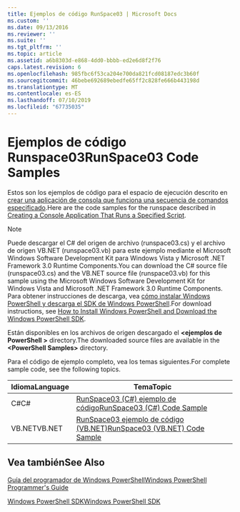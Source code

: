 ```yaml
---
title: Ejemplos de código RunSpace03 | Microsoft Docs
ms.custom: ''
ms.date: 09/13/2016
ms.reviewer: ''
ms.suite: ''
ms.tgt_pltfrm: ''
ms.topic: article
ms.assetid: a6b8303d-e868-4dd0-bbbb-ed2e6d8f2f76
caps.latest.revision: 6
ms.openlocfilehash: 985fbc6f53ca204e700da821fcd08187edc3b60f
ms.sourcegitcommit: 46bebe692689ebedfe65ff2c828fe666b443198d
ms.translationtype: MT
ms.contentlocale: es-ES
ms.lasthandoff: 07/10/2019
ms.locfileid: "67735035"
---
```

# <a name="runspace03-code-samples"></a><span data-ttu-id="85e33-102">Ejemplos de código Runspace03</span><span class="sxs-lookup"><span data-stu-id="85e33-102">RunSpace03 Code Samples</span></span>

<span data-ttu-id="85e33-103">Estos son los ejemplos de código para el espacio de ejecución descrito en [crear una aplicación de consola que funciona una secuencia de comandos especificado](fd).</span><span class="sxs-lookup"><span data-stu-id="85e33-103">Here are the code samples for the runspace described in [Creating a Console Application That Runs a Specified Script](fd).</span></span>

> [!NOTE]
> <span data-ttu-id="85e33-104">Puede descargar el C# del origen de archivo (runspace03.cs) y el archivo de origen VB.NET (runspace03.vb) para este ejemplo mediante el Microsoft Windows Software Development Kit para Windows Vista y Microsoft .NET Framework 3.0 Runtime Components.</span><span class="sxs-lookup"><span data-stu-id="85e33-104">You can download the C# source file (runspace03.cs) and the VB.NET source file (runspace03.vb) for this sample using the Microsoft Windows Software Development Kit for Windows Vista and Microsoft .NET Framework 3.0 Runtime Components.</span></span> <span data-ttu-id="85e33-105">Para obtener instrucciones de descarga, vea [cómo instalar Windows PowerShell y descarga el SDK de Windows PowerShell](/powershell/developer/installing-the-windows-powershell-sdk).</span><span class="sxs-lookup"><span data-stu-id="85e33-105">For download instructions, see [How to Install Windows PowerShell and Download the Windows PowerShell SDK](/powershell/developer/installing-the-windows-powershell-sdk).</span></span>
>
> <span data-ttu-id="85e33-106">Están disponibles en los archivos de origen descargado el  **\<ejemplos de PowerShell >** directory.</span><span class="sxs-lookup"><span data-stu-id="85e33-106">The downloaded source files are available in the **\<PowerShell Samples>** directory.</span></span>

<span data-ttu-id="85e33-107">Para el código de ejemplo completo, vea los temas siguientes.</span><span class="sxs-lookup"><span data-stu-id="85e33-107">For complete sample code, see the following topics.</span></span>

|<span data-ttu-id="85e33-108">Idioma</span><span class="sxs-lookup"><span data-stu-id="85e33-108">Language</span></span>|<span data-ttu-id="85e33-109">Tema</span><span class="sxs-lookup"><span data-stu-id="85e33-109">Topic</span></span>|
|--------------|-----------|
|<span data-ttu-id="85e33-110">C#</span><span class="sxs-lookup"><span data-stu-id="85e33-110">C#</span></span>|[<span data-ttu-id="85e33-111">RunSpace03 (C#) ejemplo de código</span><span class="sxs-lookup"><span data-stu-id="85e33-111">RunSpace03 (C#) Code Sample</span></span>](./runspace03-csharp-code-sample.md)|
|<span data-ttu-id="85e33-112">VB.NET</span><span class="sxs-lookup"><span data-stu-id="85e33-112">VB.NET</span></span>|[<span data-ttu-id="85e33-113">RunSpace03 ejemplo de código (VB.NET)</span><span class="sxs-lookup"><span data-stu-id="85e33-113">RunSpace03 (VB.NET) Code Sample</span></span>](./runspace03-vb-net-code-sample.md)|

## <a name="see-also"></a><span data-ttu-id="85e33-114">Vea también</span><span class="sxs-lookup"><span data-stu-id="85e33-114">See Also</span></span>

[<span data-ttu-id="85e33-115">Guía del programador de Windows PowerShell</span><span class="sxs-lookup"><span data-stu-id="85e33-115">Windows PowerShell Programmer's Guide</span></span>](./windows-powershell-programmer-s-guide.md)

[<span data-ttu-id="85e33-116">Windows PowerShell SDK</span><span class="sxs-lookup"><span data-stu-id="85e33-116">Windows PowerShell SDK</span></span>](../windows-powershell-reference.md)